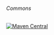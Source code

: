 ###### Commons
[![Maven Central](https://maven-badges.herokuapp.com/maven-central/com.github.rostislav-maslov.rcore/commons/badge.svg)](https://maven-badges.herokuapp.com/maven-central/com.github.rostislav-maslov.rcore/commons)

